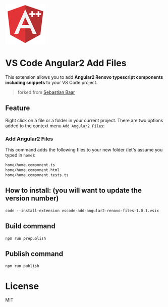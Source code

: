 ![](images/icon.png)

# VS Code Angular2 Add Files

This extension allows you to add **Angular2 Renovo typescript components including snippets** to your VS Code project.

> forked from [Sebastian Baar](https://github.com/sebastianbaar)



## Feature

Right click on a file or a folder in your current project. There are two options added to the context menu `Add Angular2 Files`:

### Add Angular2 Files

This command adds the following files to your new folder (let's assume you typed in `home`):
```
home/home.component.ts
home/home.component.html
home/home.component.tests.ts
```


## How to install: (you will want to update the version number)
```
code --install-extension vscode-add-angular2-renovo-files-1.0.1.vsix
```

## Build command
```
npm run prepublish
```

## Publish command
```
npm run publish
```

# License

MIT
